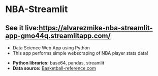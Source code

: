 # NBA-Streamlit
## See it live:https://alvarezmike-nba-streamlit-app-gmo44q.streamlitapp.com/
- Data Science Web App using Python
- This app performs simple webscraping of NBA player stats data!
* **Python libraries:** base64, pandas, streamlit
* **Data source:** [Basketball-reference.com](https://www.basketball-reference.com/)
